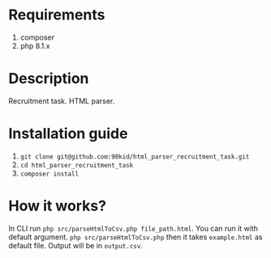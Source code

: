 # Requirements
1. composer
2. php 8.1.x

# Description
Recruitment task. HTML parser.

# Installation guide
1. `git clone git@github.com:90kid/html_parser_recruitment_task.git`
2. `cd html_parser_recruitment_task`
3. `composer install`

# How it works?
In CLI run `php src/parseHtmlToCsv.php file_path.html`. You can run it with default argument.
`php src/parseHtmlToCsv.php` then it takes `example.html` as default file. Output will be in `output.csv`.
